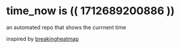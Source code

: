 # time_now is (( 1712689200886 ))

an automated repo that shows the currnent time

inspired by [breakingheatmap](https://github.com/breakingheatmap/breakingheatmap)
